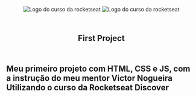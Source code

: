 <header>
<p align=center>
  <img src="./.github/preview.jpg" alt="Logo do curso da rocketseat">

  <img src="./.github/preview1.jpg" alt="Logo do curso da rocketseat">
</p>
</header>

<article>
  <header>
    <h1>First Project</h1>
    
  </header>
  
  <h2>Meu primeiro projeto com HTML, CSS e JS, com a instrução do meu mentor Victor Nogueira Utilizando o curso da Rocketseat Discover<h2>
</article>
